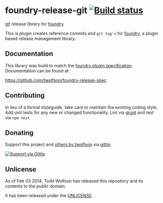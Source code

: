 # foundry-release-git [![Build status](https://travis-ci.org/twolfson/foundry-release-git.png?branch=master)](https://travis-ci.org/twolfson/foundry-release-git)

[git][] release library for [foundry][]

This is plugin creates reference commits and `git tag's` for [foundry][], a plugin based release management library.

[git]: http://git-scm.com/
[foundry]: https://github.com/twolfson/foundry

## Documentation
This library was build to match the [foundry plugin specification][spec]. Documentation can be found at:

https://github.com/twolfson/foundry-release-spec

[spec]: https://github.com/twolfson/foundry-release-spec

## Contributing
In lieu of a formal styleguide, take care to maintain the existing coding style. Add unit tests for any new or changed functionality. Lint via [grunt](https://github.com/gruntjs/grunt) and test via `npm test`.

## Donating
Support this project and [others by twolfson][gittip] via [gittip][].

[![Support via Gittip][gittip-badge]][gittip]

[gittip-badge]: https://rawgithub.com/twolfson/gittip-badge/master/dist/gittip.png
[gittip]: https://www.gittip.com/twolfson/

## Unlicense
As of Feb 03 2014, Todd Wolfson has released this repository and its contents to the public domain.

It has been released under the [UNLICENSE][].

[UNLICENSE]: UNLICENSE
